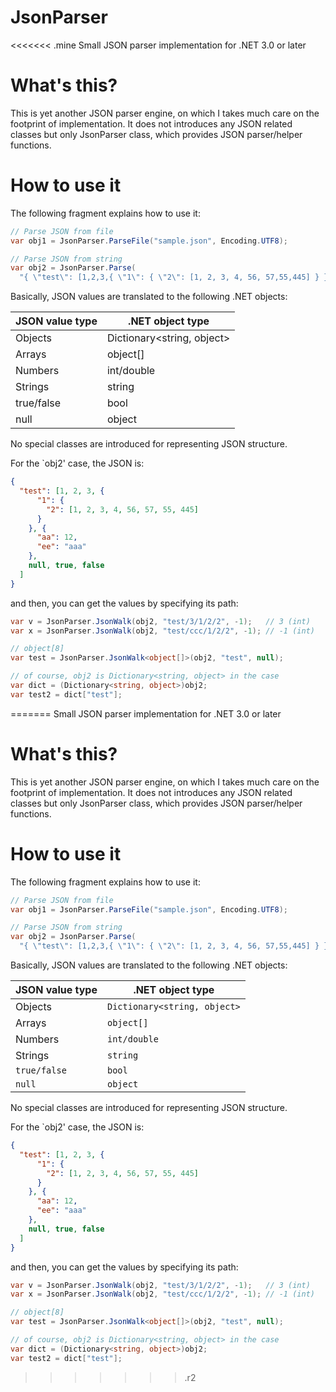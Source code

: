 JsonParser
==========

<<<<<<< .mine
Small JSON parser implementation for .NET 3.0 or later

# What's this?

This is yet another JSON parser engine, on which I takes much care on the
footprint of implementation.
It does not introduces any JSON related classes but only JsonParser class,
which provides JSON parser/helper functions.

# How to use it

The following fragment explains how to use it:

```cs:parse.cs
// Parse JSON from file
var obj1 = JsonParser.ParseFile("sample.json", Encoding.UTF8);

// Parse JSON from string
var obj2 = JsonParser.Parse(
  "{ \"test\": [1,2,3,{ \"1\": { \"2\": [1, 2, 3, 4, 56, 57,55,445] } },{\"aa\": 12, \"ee\": \"aaa\"}, null, true, false] }");
```

Basically, JSON values are translated to the following .NET objects:

|JSON value type|.NET object type          |
|---------------|--------------------------|
|Objects        |Dictionary<string, object>|
|Arrays         |object[]                  |
|Numbers        |int/double                |
|Strings        |string                    |
|true/false     |bool                      |
|null           |object                    |

No special classes are introduced for representing JSON structure.


For the `obj2' case, the JSON is:

```json:sample.json
{
  "test": [1, 2, 3, {
      "1": {
        "2": [1, 2, 3, 4, 56, 57, 55, 445]
      }
    }, {
      "aa": 12,
      "ee": "aaa"
    },
    null, true, false
  ]
}
```

and then, you can get the values by specifying its path:

```cs:extract.cs
var v = JsonParser.JsonWalk(obj2, "test/3/1/2/2", -1);   // 3 (int)
var x = JsonParser.JsonWalk(obj2, "test/ccc/1/2/2", -1); // -1 (int)

// object[8]
var test = JsonParser.JsonWalk<object[]>(obj2, "test", null);

// of course, obj2 is Dictionary<string, object> in the case
var dict = (Dictionary<string, object>)obj2;
var test2 = dict["test"];
```
=======
Small JSON parser implementation for .NET 3.0 or later

# What's this?

This is yet another JSON parser engine, on which I takes much care on the
footprint of implementation.
It does not introduces any JSON related classes but only JsonParser class,
which provides JSON parser/helper functions.

# How to use it

The following fragment explains how to use it:

```cs:parse.cs
// Parse JSON from file
var obj1 = JsonParser.ParseFile("sample.json", Encoding.UTF8);

// Parse JSON from string
var obj2 = JsonParser.Parse(
  "{ \"test\": [1,2,3,{ \"1\": { \"2\": [1, 2, 3, 4, 56, 57,55,445] } },{\"aa\": 12, \"ee\": \"aaa\"}, null, true, false] }");
```

Basically, JSON values are translated to the following .NET objects:

|JSON value type  |.NET object type            |
|-----------------|----------------------------|
|Objects          |`Dictionary<string, object>`|
|Arrays           |`object[]`                  |
|Numbers          |`int/double`                |
|Strings          |`string`                    |
|`true/false`     |`bool`                      |
|`null`           |`object`                    |

No special classes are introduced for representing JSON structure.

For the `obj2' case, the JSON is:

```json:sample.json
{
  "test": [1, 2, 3, {
      "1": {
        "2": [1, 2, 3, 4, 56, 57, 55, 445]
      }
    }, {
      "aa": 12,
      "ee": "aaa"
    },
    null, true, false
  ]
}
```

and then, you can get the values by specifying its path:

```cs:extract.cs
var v = JsonParser.JsonWalk(obj2, "test/3/1/2/2", -1);   // 3 (int)
var x = JsonParser.JsonWalk(obj2, "test/ccc/1/2/2", -1); // -1 (int)

// object[8]
var test = JsonParser.JsonWalk<object[]>(obj2, "test", null);

// of course, obj2 is Dictionary<string, object> in the case
var dict = (Dictionary<string, object>)obj2;
var test2 = dict["test"];
```
>>>>>>> .r2
